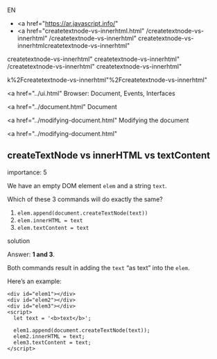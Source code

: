 EN

- <a href="https://ar.javascript.info/"
- <a href="createtextnode-vs-innerhtml.html"
  /createtextnode-vs-innerhtml"
  /createtextnode-vs-innerhtml"
  createtextnode-vs-innerhtmlcreatetextnode-vs-innerhtml"

<!-- -->

createtextnode-vs-innerhtml"
createtextnode-vs-innerhtml"
/createtextnode-vs-innerhtml"
createtextnode-vs-innerhtml"

k%2Fcreatetextnode-vs-innerhtml"%2Fcreatetextnode-vs-innerhtml" </a>

<a href="../ui.html" Browser: Document, Events, Interfaces</span></a>

<a href="../document.html" Document</span></a>

<a href="../modifying-document.html" Modifying the document</span></a>

<a href="../modifying-document.html"

## createTextNode vs innerHTML vs textContent

<span class="task__importance" title="How important is the task, from 1 to 5">importance: 5</span>

We have an empty DOM element `elem` and a string `text`.

Which of these 3 commands will do exactly the same?

1.  `elem.append(document.createTextNode(text))`
2.  `elem.innerHTML = text`
3.  `elem.textContent = text`

solution

Answer: **1 and 3**.

Both commands result in adding the `text` “as text” into the `elem`.

Here’s an example:

<a href="createtextnode-vs-innerhtml.html#" class="toolbar__button toolbar__button_run" title="show"></a>

<a href="createtextnode-vs-innerhtml.html#" class="toolbar__button toolbar__button_edit" title="open in sandbox"></a>

    <div id="elem1"></div>
    <div id="elem2"></div>
    <div id="elem3"></div>
    <script>
      let text = '<b>text</b>';

      elem1.append(document.createTextNode(text));
      elem2.innerHTML = text;
      elem3.textContent = text;
    </script>
